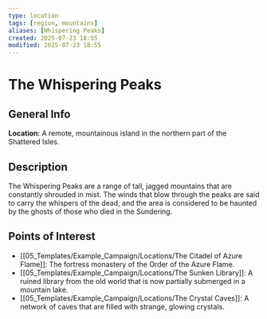 ```yaml
---
type: location
tags: [region, mountains]
aliases: [Whispering Peaks]
created: 2025-07-23 18:55
modified: 2025-07-23 18:55
---
```

# The Whispering Peaks

## General Info
**Location**: A remote, mountainous island in the northern part of the Shattered Isles.

## Description
The Whispering Peaks are a range of tall, jagged mountains that are constantly shrouded in mist. The winds that blow through the peaks are said to carry the whispers of the dead, and the area is considered to be haunted by the ghosts of those who died in the Sundering.

## Points of Interest
- [[05_Templates/Example_Campaign/Locations/The Citadel of Azure Flame]]: The fortress monastery of the Order of the Azure Flame.
- [[05_Templates/Example_Campaign/Locations/The Sunken Library]]: A ruined library from the old world that is now partially submerged in a mountain lake.
- [[05_Templates/Example_Campaign/Locations/The Crystal Caves]]: A network of caves that are filled with strange, glowing crystals.